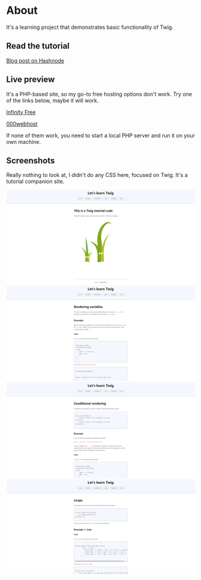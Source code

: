# About

It's a learning project that demonstrates basic functionality of Twig.

## Read the tutorial

[Blog post on Hashnode](https://blog.mokosh.dev/what-is-twig-and-how-to-start-using-it#heading-how-to-set-up-a-server-to-run-php-locally)

## Live preview

It's a PHP-based site, so my go-to free hosting options don't work. Try one of the links below, maybe it will work.

[Infinity Free](http://twig.great-site.net/)

[000webhost](https://twig-tutorial.000webhostapp.com/)

If none of them work, you need to start a local PHP server and run it on your own machine.

## Screenshots

Really nothing to look at, I didn't do any CSS here, focused on Twig. It's a tutorial companion site.

![Home](/assets/screenshots/home.png)
![Variables](/assets/screenshots/vars.png)
![Conditionals](/assets/screenshots/cond.png)
![Loops](/assets/screenshots/loops.png)
